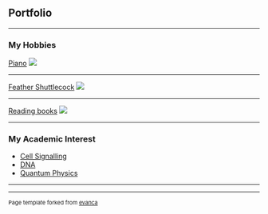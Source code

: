 ## Portfolio

---

### My Hobbies 

[Piano](/sample_page)
<img src="images/dummy_thumbnail.jpg?raw=true"/>

---
[Feather Shuttlecock](/pdf/sample_presentation.pdf)
<img src="images/dummy_thumbnail.jpg?raw=true"/>

---
[Reading books](http://example.com/)
<img src="images/dummy_thumbnail.jpg?raw=true"/>

---

### My Academic Interest

- [Cell Signalling](http://example.com/)
- [DNA](http://example.com/)
- [Quantum Physics](http://example.com/)


---




---
<p style="font-size:11px">Page template forked from <a href="https://github.com/evanca/quick-portfolio">evanca</a></p>
<!-- Remove above link if you don't want to attibute -->

